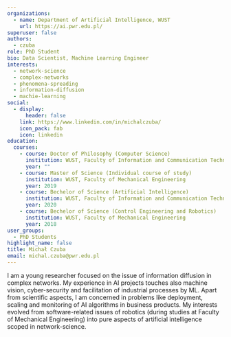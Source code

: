 ```yaml
---
organizations:
  - name: Department of Artificial Intelligence, WUST
    url: https://ai.pwr.edu.pl/
superuser: false
authors:
  - czuba
role: PhD Student
bio: Data Scientist, Machine Learning Engineer
interests:
  - network-science
  - complex-networks
  - phenomena-spreading
  - information-diffusion
  - machie-learning
social:
  - display:
      header: false
    link: https://www.linkedin.com/in/michalczuba/
    icon_pack: fab
    icon: linkedin
education:
  courses:
    - course: Doctor of Philosophy (Computer Science)
      institution: WUST, Faculty of Information and Communication Technology
      year: ""
    - course: Master of Science (Individual course of study)
      institution: WUST, Faculty of Mechanical Engineering
      year: 2019
    - course: Bechelor of Science (Artificial Intelligence)
      institution: WUST, Faculty of Information and Communication Technology
      year: 2020
    - course: Bechelor of Science (Control Engineering and Robotics)
      institution: WUST, Faculty of Mechanical Engineering
      year: 2018
user_groups:
  - PhD Students
highlight_name: false
title: Michał Czuba
email: michal.czuba@pwr.edu.pl
---
```

I am a young researcher focused on the issue of information diffusion in complex networks. My experience in AI projects touches also machine vision, cyber-security and facilitation of industrial processes by ML. Apart from scientific aspects, I am concerned in problems like deployment, scaling and monitoring of AI algorithms in business products. My interests evolved from software-related issues of robotics (during studies at Faculty of Mechanical Engineering) into pure aspects of artificial intelligence scoped in network-science.